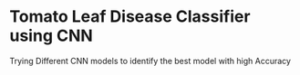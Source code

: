 # Tomato Leaf Disease Classifier using CNN
Trying Different CNN models to identify the best model with high Accuracy

